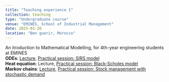 ```yaml
---
title: "Teaching experience 1"
collection: teaching
type: "Undergraduate course"
venue: "EMINES, School of Industrial Management"
date: 2025-03-20
location: "Ben guerir, Morocco"
---
```


An itroduction to Mathematical Modelling, for 4th-year engineering students at EMINES\
**ODEs**: [Lecture](https://ahlamouardi.github.io/AOUARDI/files/edo_imm.pdf), [Practical session: SIRS model](https://ahlamouardi.github.io/AOUARDI/files/SIRS.pdf)\
**Heat equation**: Lecture, [Practical session: Black-Scholes model](https://ahlamouardi.github.io/AOUARDI/files/bsmodel.pdf)\
**Markov chains**: [Lecture](https://ahlamouardi.github.io/AOUARDI/files/CdM.pdf), [Practical session: Stock management with stochastic demand](https://ahlamouardi.github.io/AOUARDI/files/stock.pdf)

